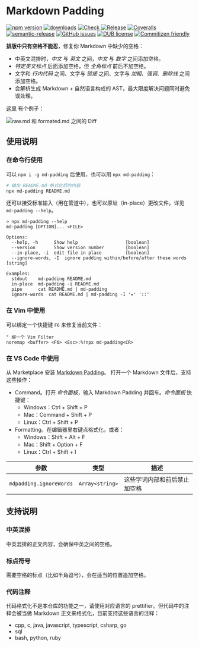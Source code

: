 # Markdown Padding
[![npm version](https://img.shields.io/npm/v/md-padding.svg)](https://www.npmjs.org/package/md-padding)
[![downloads](https://img.shields.io/npm/dm/md-padding.svg)](https://www.npmjs.org/package/md-padding)
[![Check](https://github.com/harttle/md-padding/actions/workflows/check.yml/badge.svg)](https://github.com/harttle/md-padding/actions/workflows/check.yml)
[![Release](https://github.com/harttle/md-padding/actions/workflows/release.yml/badge.svg)](https://github.com/harttle/md-padding/actions/workflows/release.yml)
[![Coveralls](https://img.shields.io/coveralls/harttle/md-padding.svg)](https://coveralls.io/github/harttle/md-padding?branch=master)
[![semantic-release](https://img.shields.io/badge/%20%20%F0%9F%93%A6%F0%9F%9A%80-semantic--release-e10079.svg)](https://github.com/harttle/md-padding)
[![GitHub issues](https://img.shields.io/github/issues-closed/harttle/md-padding.svg)](https://github.com/harttle/md-padding/issues)
[![DUB license](https://img.shields.io/dub/l/vibe-d.svg)](https://github.com/harttle/md-padding/blob/master/LICENSE)
[![Commitizen friendly](https://img.shields.io/badge/commitizen-friendly-brightgreen.svg)](https://github.com/angular/angular.js/blob/master/DEVELOPERS.md#commits)

**排版中只有空格不能忍**，修复你 Markdown 中缺少的空格：

* 中英文混排时，*中文* 与 *英文* 之间，*中文* 与 *数字* 之间添加空格。
* *特定英文标点* 后面添加空格，但 *全角标点* 前后不加空格。
* 文字和 *行内代码* 之间、文字与 *链接* 之间、文字与 *加粗*、*强调*、*删除线* 之间添加空格。
* 会解析生成 Markdown + 自然语言构成的 AST，最大限度解决问题同时避免误处理。

[这里](https://github.com/harttle/md-padding/tree/master/demo) 有个例子：

![raw.md 和 formated.md 之间的 Diff](https://user-images.githubusercontent.com/4427974/73588871-6e8d5600-4509-11ea-8c42-9debaaad9008.png)

## 使用说明
### 在命令行使用

可以 `npm i -g md-padding` 后使用，也可以用 `npx md-padding`：

```bash
# 输出 README.md 格式化后的内容
npx md-padding README.md
```

还可以接受标准输入（用在管道中），也可以原址（in-place）更改文件。详见 `md-padding --help`。

```none
> npx md-padding --help
md-padding [OPTION]... <FILE>

Options:
  --help, -h      Show help                  [boolean]
  --version       Show version number        [boolean]
  --in-place, -i  edit file in place         [boolean]
  --ignore-words, -I  ignore padding within/before/after these words  [string]

Examples:
  stdout    md-padding README.md
  in-place  md-padding -i README.md
  pipe      cat README.md | md-padding
  ignore-words  cat README.md | md-padding -I '=' '::'
```

### 在 Vim 中使用

可以绑定一个快捷键 `F6` 来修复当前文件：

```vim
" 绑一个 Vim Filter
noremap <buffer> <F6> <Esc>:%!npx md-padding<CR>
```

### 在 VS Code 中使用

从 Marketplace 安装 [Markdown Padding](https://marketplace.visualstudio.com/items?itemName=harttle.md-padding-vscode)。
打开一个 Markdown 文件后，支持这些操作：

- Command。打开 *命令面板*，输入 Markdown Padding 并回车。*命令面板* 快捷键：
  - Windows：Ctrl + Shift + P
  - Mac：Command + Shift + P
  - Linux：Ctrl + Shift + P
- Formatting。在编辑器里右键点格式化，或者：
  - Windows：Shift + Alt + F
  - Mac：Shift + Option + F
  - Linux：Ctrl + Shift + I

参数 | 类型 | 描述
--- | --- | ---
`mdpadding.ignoreWords` | `Array<string>` | 这些字词内部和前后禁止加空格

## 支持说明

### 中英混排
中英混排的正文内容，会确保中英之间的空格。

### 标点符号
需要空格的标点（比如半角逗号），会在适当的位置追加空格。

### 代码注释
代码格式化不是本仓库的功能之一，请使用对应语言的 prettifier。但代码中的注释会被当做 Markdown 正文来格式化，目前支持这些语言的注释：

- cpp, c, java, javascript, typescript, csharp, go
- sql
- bash, python, ruby
